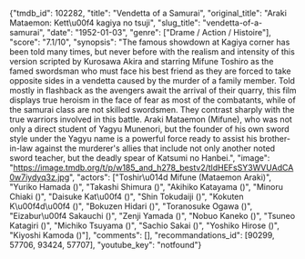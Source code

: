 {"tmdb_id": 102282, "title": "Vendetta of a Samurai", "original_title": "Araki Mataemon: Kett\u00f4 kagiya no tsuji", "slug_title": "vendetta-of-a-samurai", "date": "1952-01-03", "genre": ["Drame / Action / Histoire"], "score": "7.1/10", "synopsis": "The famous showdown at Kagiya corner has been told many times, but never before with the realism and intensity of this version scripted by Kurosawa Akira and starring Mifune Toshiro as the famed swordsman who must face his best friend as they are forced to take opposite sides in a vendetta caused by the murder of a family member. Told mostly in flashback as the avengers await the arrival of their quarry, this film displays true heroism in the face of fear as most of the combatants, while of the samurai class are not skilled swordsmen. They contrast sharply with the true warriors involved in this battle. Araki Mataemon (Mifune), who was not only a direct student of Yagyu Munenori, but the founder of his own sword style under the Yagyu name is a powerful force ready to assist his brother-in-law against the murderer's allies that include not only another noted sword teacher, but the deadly spear of Katsumi no Hanbei.", "image": "https://image.tmdb.org/t/p/w185_and_h278_bestv2/tldHEFsSY3WVUAdCA0w7iydyq3z.jpg", "actors": ["Toshir\u014d Mifune (Mataemon Araki)", "Yuriko Hamada ()", "Takashi Shimura ()", "Akihiko Katayama ()", "Minoru Chiaki ()", "Daisuke Kat\u00f4 ()", "Shin Tokudaiji ()", "Kokuten K\u00f4d\u00f4 ()", "Bokuzen Hidari ()", "Toranosuke Ogawa ()", "Eizabur\u00f4 Sakauchi ()", "Zenji Yamada ()", "Nobuo Kaneko ()", "Tsuneo Katagiri ()", "Michiko Tsuyama ()", "Sachio Sakai ()", "Yoshiko Hirose ()", "Kiyoshi Kamoda ()"], "comments": [], "recommandations_id": [90299, 57706, 93424, 57707], "youtube_key": "notfound"}